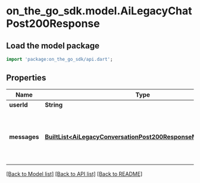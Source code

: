 # on_the_go_sdk.model.AiLegacyChatPost200Response

## Load the model package
```dart
import 'package:on_the_go_sdk/api.dart';
```

## Properties
Name | Type | Description | Notes
------------ | ------------- | ------------- | -------------
**userId** | **String** |  | [optional] 
**messages** | [**BuiltList&lt;AiLegacyConversationPost200ResponseMessagesInner&gt;**](AiLegacyConversationPost200ResponseMessagesInner.md) | All messages in the conversation including the assistant response | [optional] 

[[Back to Model list]](../README.md#documentation-for-models) [[Back to API list]](../README.md#documentation-for-api-endpoints) [[Back to README]](../README.md)



